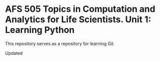 AFS 505 Topics in Computation and Analytics for Life Scientists. Unit 1: Learning Python
========================================================================================
This repository serves as a repository for learning Git.

Updated
